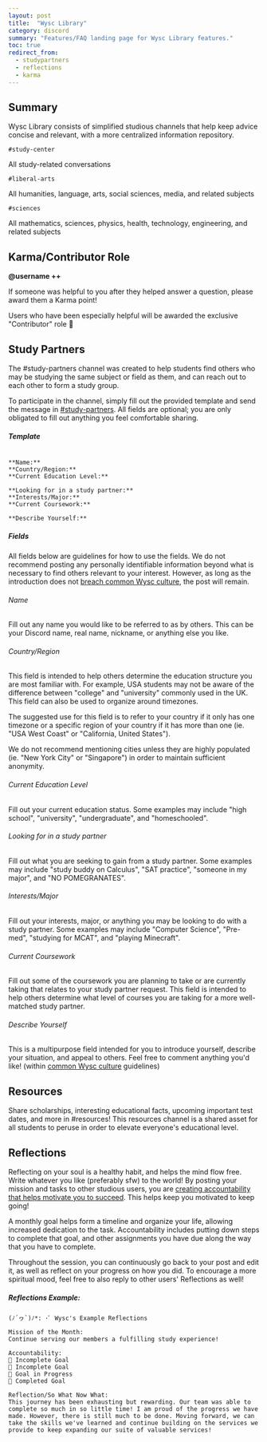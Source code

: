 ```yaml
---
layout: post
title:  "Wysc Library"
category: discord
summary: "Features/FAQ landing page for Wysc Library features."
toc: true
redirect_from:
  - studypartners
  - reflections
  - karma
---
```


## Summary

Wysc Library consists of simplified studious channels that help keep advice concise and relevant, with a more centralized information repository.

```
#study-center
```
All study-related conversations

```
#liberal-arts
```
All humanities, language, arts, social sciences, media, and related subjects

```
#sciences
```
All mathematics, sciences, physics, health, technology, engineering, and related subjects

## Karma/Contributor Role

**@username ++**

If someone was helpful to you after they helped answer a question, please award them a Karma point!

Users who have been especially helpful will be awarded the exclusive "Contributor" role 🎉


## Study Partners

The #study-partners channel was created to help students find others who may be studying the same subject or field as them, and can reach out to each other to form a study group.

To participate in the channel, simply fill out the provided template and send the message in [#study-partners](https://discordapp.com/channels/319372945929666571/611700766737956874/). All fields are optional; you are only obligated to fill out anything you feel comfortable sharing.

##### Template

```

**Name:** 
**Country/Region:** 
**Current Education Level:** 

**Looking for in a study partner:** 
**Interests/Major:** 
**Current Coursework:** 

**Describe Yourself:** 
```

##### Fields

All fields below are guidelines for how to use the fields. We do not recommend posting any personally identifiable information beyond what is necessary to find others relevant to your interest. However, as long as the introduction does not [breach common Wysc culture](culture), the post will remain.

###### Name

Fill out any name you would like to be referred to as by others. This can be your Discord name, real name, nickname, or anything else you like.

###### Country/Region

This field is intended to help others determine the education structure you are most familiar with. For example, USA students may not be aware of the difference between "college" and "university" commonly used in the UK. This field can also be used to organize around timezones.

The suggested use for this field is to refer to your country if it only has one timezone or a specific region of your country if it has more than one (ie. "USA West Coast" or "California, United States").

We do not recommend mentioning cities unless they are highly populated (ie. "New York City" or "Singapore") in order to maintain sufficient anonymity.

###### Current Education Level

Fill out your current education status. Some examples may include "high school", "university", "undergraduate", and "homeschooled".

###### Looking for in a study partner

Fill out what you are seeking to gain from a study partner. Some examples may include "study buddy on Calculus", "SAT practice", "someone in my major", and "NO POMEGRANATES".

###### Interests/Major

Fill out your interests, major, or anything you may be looking to do with a study partner. Some examples may include "Computer Science", "Pre-med", "studying for MCAT", and "playing Minecraft".

###### Current Coursework

Fill out some of the coursework you are planning to take or are currently taking that relates to your study partner request. This field is intended to help others determine what level of courses you are taking for a more well-matched study partner.

###### Describe Yourself

This is a multipurpose field intended for you to introduce yourself, describe your situation, and appeal to others. Feel free to comment anything you'd like! (within [common Wysc culture](culture) guidelines)

## Resources

Share scholarships, interesting educational facts, upcoming important test dates, and more in #resources! This resources channel is a shared asset for all students to peruse in order to elevate everyone's educational level.

## Reflections

Reflecting on your soul is a healthy habit, and helps the mind flow free. Write whatever you like (preferably sfw) to the world! By posting your mission and tasks to other studious users, you are [creating accountability that helps motivate you to succeed](https://medium.com/the-mission/the-accountability-effect-a-simple-way-to-achieve-your-goals-and-boost-your-performance-8a07c76ef53a). This helps keep you motivated to keep going!

A monthly goal helps form a timeline and organize your life, allowing increased dedication to the task. Accountability includes putting down steps to complete that goal, and other assignments you have due along the way that you have to complete.

Throughout the session, you can continuously go back to your post and edit it, as well as reflect on your progress on how you did. To encourage a more spiritual mood, feel free to also reply to other users' Reflections as well!

##### Reflections Example:
```
(ﾉ´ヮ`)ﾉ*: ･ﾟ Wysc's Example Reflections

Mission of the Month:
Continue serving our members a fulfilling study experience!

Accountability:
🤎 Incomplete Goal
🤎 Incomplete Goal
💛 Goal in Progress
💚 Completed Goal

Reflection/So What Now What:
This journey has been exhausting but rewarding. Our team was able to complete so much in so little time! I am proud of the progress we have made. However, there is still much to be done. Moving forward, we can take the skills we've learned and continue building on the services we provide to keep expanding our suite of valuable services!
```
